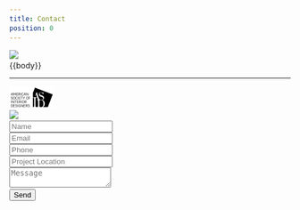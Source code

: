 ```yaml
---
title: Contact
position: 0
---
```


<div class="content container">
  <div class="row contact-body clearfix">
    <section class="side left-side col col-sm-8">
      <div class="left-image col col-sm-6 hidden-xs">
        <img src="{{ assets | where:"meta.location","left" }}" class="img-responsive">
      </div>
      <div class="contact-info col col-sm-6">
        {{body}}
        <hr>
        <div class="contact-logos">
          <img src="/assets/images/asid-logo.png" width="80">
        </div>
      </div>
      <div class="bottom-image col col-sm-12 hidden-xs">
        <img src="{{ assets | where:"meta.location","bottom" }}" class="img-responsive">
      </div>
    </section>
    <section class="side right-side col col-sm-4">
      <form action="//formspree.io/sam@samtannerinteriors.com" method="POST" class="clearfix">
        <div class="form-group">
          <input class="form-control" id="form-name" type="text" name="name" placeholder="Name">
        </div>
        <div class="form-group">
          <input class="form-control" id="form-email" type="email" name="_replyto" placeholder="Email">
        </div>
        <div class="form-group">
          <input class="form-control" id="form-phone" type="phone" name="phone" placeholder="Phone">
        </div>
        <div class="form-group">
          <input class="form-control" id="form-location" type="text" name="location" placeholder="Project Location">
        </div>
        <div class="form-group">
          <textarea class="form-control" id="form-message" name="message" placeholder="Message"></textarea>
        </div>
        <input type="text" name="_gotcha" style="display:none">
        <input type="hidden" name="_subject" value="SAM TANNER INTERIORS: New message from website...">
        <input type="hidden" name="_next" value="//samtannerinteriors.com/thanks" />
        <button type="submit" class="btn btn-default">Send</button>
      </form>
    </section>
  </div>
</div>

